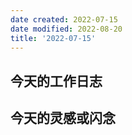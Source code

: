 ```yaml
---
date created: 2022-07-15
date modified: 2022-08-20
title: '2022-07-15'
---
```


## 今天的工作日志

## 今天的灵感或闪念
